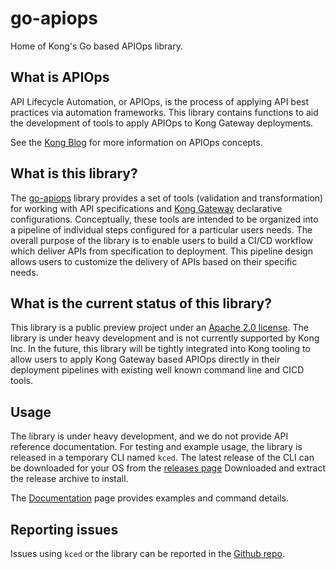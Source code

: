 # go-apiops

Home of Kong's Go based APIOps library.

## What is APIOps

API Lifecycle Automation, or APIOps, is the process of applying API best practices via automation frameworks. This library contains functions to aid the development of tools to apply APIOps to Kong Gateway deployments.

See the [Kong Blog](https://konghq.com/blog/tag/apiops) for more information on APIOps concepts.

## What is this library?

The [go-apiops](https://github.com/Kong/go-apiops) library provides a set of tools (validation and transformation) for working with API specifications and [Kong Gateway](https://docs.konghq.com/gateway/latest/) declarative configurations. Conceptually, these tools are intended to be organized into a pipeline of individual steps configured for a particular users needs. The overall purpose of the library is to enable users to build a CI/CD workflow which deliver APIs from specification to deployment. This pipeline design allows users to customize the delivery of APIs based on their specific needs.

## What is the current status of this library?

This library is a public preview project under an [Apache 2.0 license](LICENSE). The library is under heavy development and is not currently supported by Kong Inc. In the future, this library will be tightly integrated into Kong tooling to allow users to apply Kong Gateway based APIOps directly in their deployment pipelines with existing well known command line and CICD tools.

## Usage

The library is under heavy development, and we do not provide API reference documentation. For testing and example usage, the library is released in a temporary CLI named `kced`. The latest release of the CLI can be downloaded for your OS from the [releases page](https://github.com/Kong/go-apiops/releases) Downloaded and extract the release archive to install.

The [Documentation](./docs/README.md) page provides examples and command details.

## Reporting issues

Issues using `kced` or the library can be reported in the [Github repo](https://github.com/Kong/go-apiops/issues).

